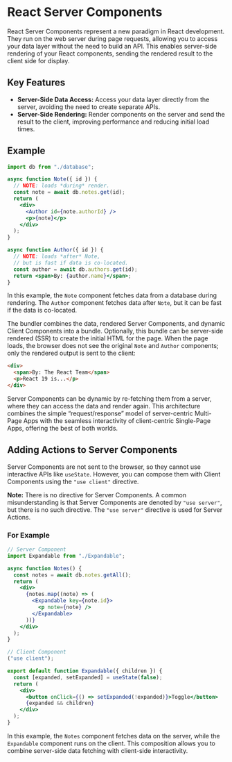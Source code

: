 # React Server Components

React Server Components represent a new paradigm in React development. They run on the web server during page requests, allowing you to access your data layer without the need to build an API. This enables server-side rendering of your React components, sending the rendered result to the client side for display.

## Key Features

- **Server-Side Data Access:** Access your data layer directly from the server, avoiding the need to create separate APIs.
- **Server-Side Rendering:** Render components on the server and send the result to the client, improving performance and reducing initial load times.

## Example

```jsx
import db from "./database";

async function Note({ id }) {
  // NOTE: loads *during* render.
  const note = await db.notes.get(id);
  return (
    <div>
      <Author id={note.authorId} />
      <p>{note}</p>
    </div>
  );
}

async function Author({ id }) {
  // NOTE: loads *after* Note,
  // but is fast if data is co-located.
  const author = await db.authors.get(id);
  return <span>By: {author.name}</span>;
}
```

In this example, the `Note` component fetches data from a database during rendering. The `Author` component fetches data after `Note`, but it can be fast if the data is co-located.

The bundler combines the data, rendered Server Components, and dynamic Client Components into a bundle. Optionally, this bundle can be server-side rendered (SSR) to create the initial HTML for the page. When the page loads, the browser does not see the original `Note` and `Author` components; only the rendered output is sent to the client:

```html
<div>
  <span>By: The React Team</span>
  <p>React 19 is...</p>
</div>
```

Server Components can be dynamic by re-fetching them from a server, where they can access the data and render again. This architecture combines the simple “request/response” model of server-centric Multi-Page Apps with the seamless interactivity of client-centric Single-Page Apps, offering the best of both worlds.

## Adding Actions to Server Components

Server Components are not sent to the browser, so they cannot use interactive APIs like `useState`. However, you can compose them with Client Components using the `"use client"` directive.

**Note:** There is no directive for Server Components. A common misunderstanding is that Server Components are denoted by `"use server"`, but there is no such directive. The `"use server"` directive is used for Server Actions.

### For Example

```jsx
// Server Component
import Expandable from "./Expandable";

async function Notes() {
  const notes = await db.notes.getAll();
  return (
    <div>
      {notes.map((note) => (
        <Expandable key={note.id}>
          <p note={note} />
        </Expandable>
      ))}
    </div>
  );
}

// Client Component
("use client");

export default function Expandable({ children }) {
  const [expanded, setExpanded] = useState(false);
  return (
    <div>
      <button onClick={() => setExpanded(!expanded)}>Toggle</button>
      {expanded && children}
    </div>
  );
}
```

In this example, the `Notes` component fetches data on the server, while the `Expandable` component runs on the client. This composition allows you to combine server-side data fetching with client-side interactivity.
